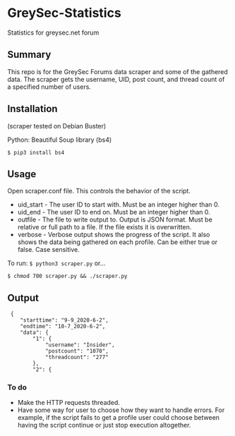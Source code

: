 # GreySec-Statistics
Statistics for greysec.net forum

## Summary
This repo is for the GreySec Forums data scraper and some of the gathered data. The scraper gets the username, UID, post count, and thread count of a specified number of users.

## Installation
(scraper tested on Debian Buster)

Python: Beautiful Soup library (bs4)

`$ pip3 install bs4`

## Usage
Open scraper.conf file. This controls the behavior of the script.
 
* uid_start - The user ID to start with. Must be an integer higher than 0.
* uid_end - The user ID to end on. Must be an integer higher than 0.
* outfile - The file to write output to. Output is JSON format. Must be relative or full path to a file. If the file exists it is overwritten.
* verbose - Verbose output shows the progress of the script. It also shows the data being gathered on each profile. Can be either true or false. Case sensitive.

To run: `$ python3 scraper.py` or...
 
 `$ chmod 700 scraper.py && ./scraper.py`
 
 ## Output
```
 {
	"starttime": "9-9_2020-6-2",
	"endtime": "10-7_2020-6-2",
	"data": {
		"1": {
			"username": "Insider",
			"postcount": "1070",
			"threadcount": "277"
		},
		"2": {
 ```
 ### To do
 * Make the HTTP requests threaded.
 * Have some way for user to choose how they want to handle errors. For example, if the script fails to get a profile user could choose between having the script continue or just stop execution altogether.
